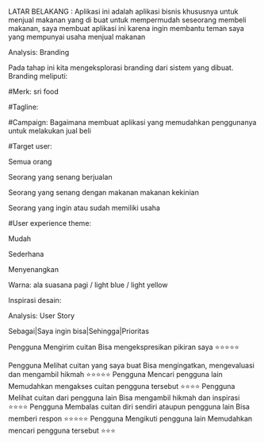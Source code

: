LATAR BELAKANG : Aplikasi ini adalah aplikasi bisnis khususnya untuk menjual makanan yang di buat untuk mempermudah seseorang membeli makanan, saya membuat aplikasi ini karena ingin membantu teman saya yang mempunyai usaha menjual makanan


Analysis: Branding


Pada tahap ini kita mengeksplorasi branding dari sistem yang dibuat. Branding meliputi:


#Merk: sri food


#Tagline: 


#Campaign: Bagaimana membuat aplikasi yang memudahkan penggunanya untuk melakukan jual beli


#Target user:


Semua orang


Seorang yang senang berjualan


Seorang yang senang dengan makanan makanan kekinian 


Seorang yang ingin atau sudah memiliki usaha

#User experience theme:


Mudah


Sederhana


Menyenangkan


Warna: ala suasana pagi / light blue / light yellow


Inspirasi desain:

Analysis: User Story


Sebagai|Saya ingin bisa|Sehingga|Prioritas


Pengguna	Mengirim cuitan	Bisa mengekspresikan pikiran saya	⭐⭐⭐⭐⭐


Pengguna	Melihat cuitan yang saya buat	Bisa mengingatkan, mengevaluasi dan mengambil hikmah	⭐⭐⭐⭐⭐
Pengguna	Mencari pengguna lain	Memudahkan mengakses cuitan pengguna tersebut	⭐⭐⭐⭐
Pengguna	Melihat cuitan dari pengguna lain	Bisa mengambil hikmah dan inspirasi	⭐⭐⭐⭐
Pengguna	Membalas cuitan diri sendiri ataupun pengguna lain	Bisa memberi respon	⭐⭐⭐⭐⭐
Pengguna	Mengikuti pengguna lain	Memudahkan mencari pengguna tersebut	⭐⭐⭐


